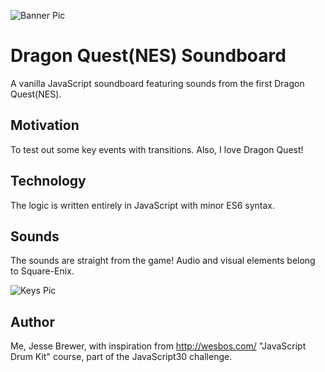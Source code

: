 ![Banner Pic](https://github.com/jessebrewer988/dragon-quest-soundboard/raw/master/images/banner.png "DQ Soundboard Banner")


# Dragon Quest(NES) Soundboard
A vanilla JavaScript soundboard featuring sounds from the first Dragon Quest(NES).

## Motivation

To test out some key events with transitions. Also, I love Dragon Quest!

## Technology

The logic is written entirely in JavaScript with minor ES6 syntax. 

## Sounds

The sounds are straight from the game! Audio and visual elements belong to Square-Enix. 

![Keys Pic](https://github.com/jessebrewer988/dragon-quest-soundboard/raw/master/images/keys.png "DQ Soundboard Keys")

## Author

Me, Jesse Brewer, with inspiration from http://wesbos.com/ "JavaScript Drum Kit" course, part of the JavaScript30 challenge.